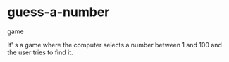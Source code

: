 # guess-a-number
game

It' s a game where the computer selects a number between 1 and 100 and the user tries to find it.
